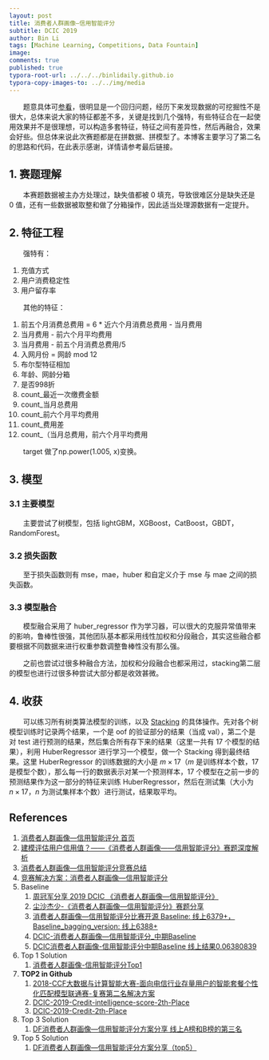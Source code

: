 ```yaml
---
layout: post
title: 消费者人群画像—信用智能评分
subtitle: DCIC 2019
author: Bin Li
tags: [Machine Learning, Competitions, Data Fountain]
image: 
comments: true
published: true
typora-root-url: ../../../binlidaily.github.io
typora-copy-images-to: ../../img/media
---
```


　　题意具体可[参看](https://www.datafountain.cn/competitions/337/details)，很明显是一个回归问题，经历下来发现数据的可挖掘性不是很大，总体来说大家的特征都差不多，关键是找到几个强特，有些特征合在一起使用效果并不是很理想，可以构造多套特征，特征之间有差异性，然后再融合，效果会好些。但总体来说此次赛题都是在拼数据、拼模型了。本博客主要学习了第二名的思路和代码，在此表示感谢，详情请参考最后链接。

## 1. 赛题理解
　　本赛题数据被主办方处理过，缺失值都被 0 填充，导致很难区分是缺失还是 0 值，还有一些数据被取整和做了分箱操作，因此适当处理源数据有一定提升。


## 2. 特征工程
　　强特有：
1. 充值方式
2. 用户消费稳定性
3. 用户留存率

　　其他的特征：
1. 前五个月消费总费用 = 6 * 近六个月消费总费用 - 当月费用
2. 当月费用 - 前六个月平均费用
3. 当月费用 - 前五个月消费总费用/5
4. 入网月份 = 网龄 mod 12
5. 布尔型特征相加
6. 年龄、网龄分箱
7. 是否998折
8. count_最近一次缴费金额
9. count_当月总费用
10. count_前六个月平均费用
11. count_费用差
12. count_（当月总费用，前六个月平均费用

　　target 做了np.power(1.005, x)变换。
## 3. 模型
### 3.1 主要模型
　　主要尝试了树模型，包括 lightGBM，XGBoost，CatBoost，GBDT，RandomForest。

### 3.2 损失函数
　　至于损失函数则有 mse，mae，huber 和自定义介于 mse 与 mae 之间的损失函数。

### 3.3 模型融合
　　模型融合采用了 huber_regressor 作为学习器，可以很大的克服异常值带来的影响，鲁棒性很强，其他团队基本都采用线性加权和分段融合，其实这些融合都要根据不同数据来进行权重参数调整鲁棒性没有那么强。

　　之前也尝试过很多种融合方法，加权和分段融合也都采用过，stacking第二层的模型也进行过很多种尝试大部分都是收效甚微。

## 4. 收获
　　可以练习所有树类算法模型的训练，以及 [Stacking](https://github.com/binlidaily/DCIC-2019-Credit-Intelligence-Score/blob/master/partner_code/stacking.ipynb) 的具体操作。先对各个树模型训练时记录两个结果，一个是 oof 的验证部分的结果（当成 val），第二个是对 test 进行预测的结果，然后集合所有存下来的结果（这里一共有 17 个模型的结果），利用 HuberRegressor 进行学习一个模型，做一个 Stacking 得到最终结果。这里 HuberRegressor 的训练数据的大小是 $m \times 17$（$m$ 是训练样本个数，17 是模型个数），那么每一行的数据表示对某一个预测样本，17 个模型在之前一步的预测结果作为这一部分的特征来训练 HuberRegressor，然后在测试集（大小为 $n \times 17$，$n$ 为测试集样本个数）进行测试，结果取平均。

## References
1. [消费者人群画像—信用智能评分 首页](https://www.datafountain.cn/competitions/337)
2. [建模评估用户信用值？——《消费者人群画像——信用智能评分》赛题深度解析](https://mp.weixin.qq.com/s/JnLhByXMVgChYjMggSTVWg)
3. [消费者人群画像—信用智能评分竞赛总结](https://zhuanlan.zhihu.com/p/58020980)
4. [竞赛解决方案：消费者人群画像—信用智能评分](https://discussion.datafountain.cn/questions/1570/answers/22355)
5. Baseline
    1. [周冠军分享 2019 DCIC 《消费者人群画像—信用智能评分》](https://mp.weixin.qq.com/s/y_YwBJ5D8WCj2BPXRxrRxg)
    2. [尘沙杰少-《消费者人群画像—信用智能评分》赛题分享](https://mp.weixin.qq.com/s?__biz=MzI5ODQxMTk5MQ==&mid=2247485727&idx=2&sn=411ac0329bdae3b5475e49d9af11b67f&chksm=eca77ba7dbd0f2b1fe5bd209f153f3797fc24093cebdeed0f292fd6c090bb36d9ef40991caf2&mpshare=1&scene=23&srcid=0227CpGIrhXsICJifSej0A3v#rd)
    3. [消费者人群画像—信用智能评分比赛开源 Baseline: 线上6379+，Baseline_bagging_version: 线上6388+](https://github.com/wangvenn/Credit-Scoring-Regression)
    4. [DCIC-消费者人群画像—信用智能评分_中期Baseline](https://zhuanlan.zhihu.com/p/57910316)
    5. [DCIC消费者人群画像-信用智能评分中期Baseline 线上结果0.06380839](https://github.com/renxingkai/Credit_Score_Baseline)
6. Top 1 Solution
    1. [消费者人群画像-信用智能评分Top1](https://mp.weixin.qq.com/s/5bTYwflXeC0K39z0XQwhgA)
7. **TOP2 in Github**
    1. [2018-CCF大数据与计算智能大赛-面向电信行业存量用户的智能套餐个性化匹配模型联通赛-复赛第二名解决方案](https://github.com/PandasCute/2018-CCF-BDCI-China-Unicom-Research-Institute-top2)
    2. [DCIC-2019-Credit-intelligence-score-2th-Place](https://github.com/C-rawler/DCIC-2019-Credit-intelligence-score-2th-Place)
    3. [DCIC-2019-Credit-2th-Place](https://github.com/PanJianning/DCIC-2019-Credit-2th-Place)
8. Top 3 Solution
    1. [DF消费者人群画像—信用智能评分方案分享 线上A榜和B榜的第三名](https://github.com/lzy23/DCIC-Group-Image-of-Consumers-----Intelligent-Scoring-of-Credits)
9. Top 5 Solution
    1. [DF消费者人群画像—信用智能评分方案分享（top5）](https://zhuanlan.zhihu.com/p/62291067)